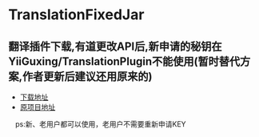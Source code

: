 # TranslationFixedJar
翻译插件下载,有道更改API后,新申请的秘钥在YiiGuxing/TranslationPlugin不能使用(暂时替代方案,作者更新后建议还用原来的)
------
- [下载地址](https://raw.githubusercontent.com/yfbdxz/TranslationFixedJar/master/TranslationPlugin.zip)
- [原项目地址](https://github.com/YiiGuxing/TranslationPlugin/tree/v1.3.4)

　ps:新、老用户都可以使用，老用户不需要重新申请KEY
